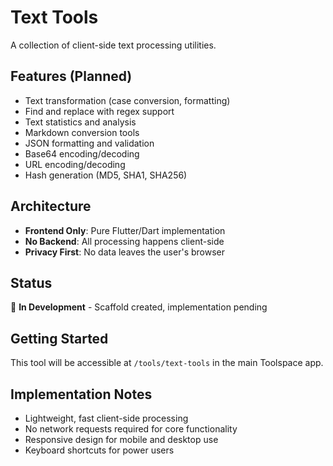 # Text Tools

A collection of client-side text processing utilities.

## Features (Planned)

- Text transformation (case conversion, formatting)
- Find and replace with regex support
- Text statistics and analysis
- Markdown conversion tools
- JSON formatting and validation
- Base64 encoding/decoding
- URL encoding/decoding
- Hash generation (MD5, SHA1, SHA256)

## Architecture

- **Frontend Only**: Pure Flutter/Dart implementation
- **No Backend**: All processing happens client-side
- **Privacy First**: No data leaves the user's browser

## Status

🚧 **In Development** - Scaffold created, implementation pending

## Getting Started

This tool will be accessible at `/tools/text-tools` in the main Toolspace app.

## Implementation Notes

- Lightweight, fast client-side processing
- No network requests required for core functionality
- Responsive design for mobile and desktop use
- Keyboard shortcuts for power users
